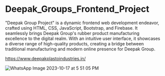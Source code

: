 # Deepak_Groups_Frontend_Project

"Deepak Group Project" is a dynamic frontend web development endeavor, crafted using HTML, CSS, JavaScript, Bootstrap, and Firebase. It seamlessly brings Deepak Group's rubber product manufacturing excellence to the digital realm. With an intuitive user interface, it showcases a diverse range of high-quality products, creating a bridge between traditional manufacturing and modern online presence for Deepak Group.

https://www.deepakplastoindustries.in/

![WhatsApp Image 2023-10-17 at 5 51 05 PM](https://github.com/simran-sahu/Deepak_Groups_Frontend_Project/assets/143195756/8097d75e-8f4b-486d-a53c-8f0c5db517f9)
